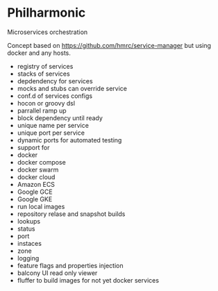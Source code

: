 # Philharmonic

Microservices orchestration

Concept based on https://github.com/hmrc/service-manager but using docker and any hosts.

* registry of services
* stacks of services
* depdendency for services
* mocks and stubs can override service
* conf.d of services configs
* hocon or groovy dsl
* parrallel ramp up
* block dependency until ready
* unique name per service
* unique port per service
* dynamic ports for automated testing
* support for
 * docker
 * docker compose
 * docker swarm
 * docker cloud
 * Amazon ECS
 * Google GCE
 * Google GKE
* run local images
* repository relase and snapshot builds
* lookups
 * status
 * port
 * instaces
 * zone
* logging
* feature flags and properties injection
* balcony UI read only viewer
* fluffer to build images for not yet docker services
